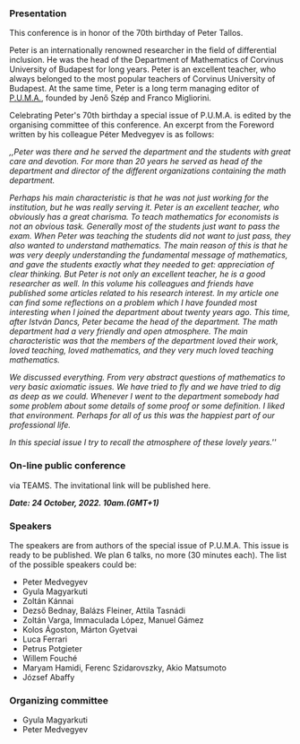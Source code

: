 ### Presentation

This conference is in honor of the 70th birthday of Peter Tallos. 

Peter is an internationally renowned researcher in the field of differential inclusion. He was the head of the Department of Mathematics of Corvinus University of Budapest for long years. Peter is an excellent teacher, who always belonged to the most popular teachers of Corvinus University of Budapest. At the same time, Peter is a long term managing editor of [P.U.M.A.](https://sciendo.com/journal/PUMA), founded by Jenő Szép and Franco Migliorini.

Celebrating Peter's 70th birthday a special issue of P.U.M.A. is edited by the organising committee of this conference.
An excerpt from the Foreword written by his colleague Péter Medvegyev is as follows:

*,,Peter was there and he served the department and the students with great care and devotion. For more
than 20 years he served as head of the department and director of the different
organizations containing the math department.*

*Perhaps his main characteristic is that he was not just working for the institution, but he was really serving it. Peter is an excellent teacher, who obviously
has a great charisma. To teach mathematics for economists is not an obvious
task. Generally most of the students just want to pass the exam. When
Peter was teaching the students did not want to just pass, they also wanted to
understand mathematics. 
The main reason of this is that he was very deeply understanding the fundamental message of mathematics, and gave the students exactly what they needed to get: appreciation of clear thinking. 
But Peter is not only an excellent teacher, he is a good researcher as well. 
In this volume his colleagues and friends have published some articles related to his research interest.
In my article one can find some reflections on a problem which I have founded most interesting when I joined the department about twenty years ago. 
This time, after István Dancs, Peter became the head of the department. 
The math department had a very friendly and open atmosphere. 
The main characteristic was that the members of the department loved their work, loved teaching, 
loved mathematics, and they very much loved teaching mathematics.*

*We discussed everything. 
From very abstract questions of mathematics to very basic axiomatic issues. 
We have tried to fly and we have tried to dig as deep as we could. 
Whenever I went to the department somebody had some problem about some details of some proof or some definition. 
I liked that environment. Perhaps for all of us this was the happiest part of our professional life.*

*In this special issue I try to recall the atmosphere of these lovely years.''*

### On-line public conference
via TEAMS. The invitational link will be published here.

***Date: 24 October, 2022. 10am.(GMT+1)***

### Speakers
The speakers are from authors of the special issue of P.U.M.A.
This issue is ready to be published.
We plan 6 talks, no more (30 minutes each). 
The list of the possible speakers could be:
- Peter Medvegyev
- Gyula Magyarkuti
- Zoltán Kánnai
- Dezső Bednay, Balázs Fleiner, Attila Tasnádi
- Zoltán Varga, Immaculada López, Manuel Gámez
- Kolos Ágoston, Márton Gyetvai
- Luca Ferrari
- Petrus Potgieter
- Willem Fouché
- Maryam Hamidi, Ferenc Szidarovszky, Akio Matsumoto
- József Abaffy

### Organizing committee
- Gyula Magyarkuti
- Peter Medvegyev
